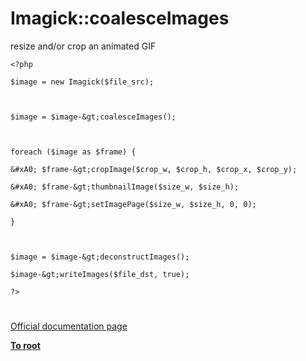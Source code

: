 # Imagick::coalesceImages





resize and/or crop an animated GIF





```
<?php

$image = new Imagick($file_src);



$image = $image-&gt;coalesceImages();



foreach ($image as $frame) {

&#xA0; $frame-&gt;cropImage($crop_w, $crop_h, $crop_x, $crop_y);

&#xA0; $frame-&gt;thumbnailImage($size_w, $size_h);

&#xA0; $frame-&gt;setImagePage($size_w, $size_h, 0, 0);

}



$image = $image-&gt;deconstructImages();

$image-&gt;writeImages($file_dst, true);

?>
```



  

#

[Official documentation page](https://www.php.net/manual/en/imagick.coalesceimages.php)

**[To root](/README.md)**